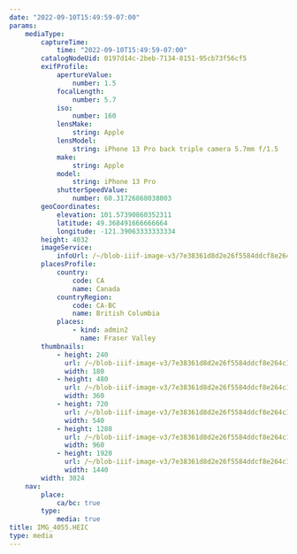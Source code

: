 ```yaml
---
date: "2022-09-10T15:49:59-07:00"
params:
    mediaType:
        captureTime:
            time: "2022-09-10T15:49:59-07:00"
        catalogNodeUid: 0197d14c-2beb-7134-8151-95cb73f56cf5
        exifProfile:
            apertureValue:
                number: 1.5
            focalLength:
                number: 5.7
            iso:
                number: 160
            lensMake:
                string: Apple
            lensModel:
                string: iPhone 13 Pro back triple camera 5.7mm f/1.5
            make:
                string: Apple
            model:
                string: iPhone 13 Pro
            shutterSpeedValue:
                number: 60.31726868038003
        geoCoordinates:
            elevation: 101.57390860352311
            latitude: 49.368491666666664
            longitude: -121.39063333333334
        height: 4032
        imageService:
            infoUrl: /~/blob-iiif-image-v3/7e38361d8d2e26f5584ddcf8e264c1014417554f28bf28dc3803a89c06159475/info.json
        placesProfile:
            country:
                code: CA
                name: Canada
            countryRegion:
                code: CA-BC
                name: British Columbia
            places:
                - kind: admin2
                  name: Fraser Valley
        thumbnails:
            - height: 240
              url: /~/blob-iiif-image-v3/7e38361d8d2e26f5584ddcf8e264c1014417554f28bf28dc3803a89c06159475/full/180%2C240/0/default.jpg
              width: 180
            - height: 480
              url: /~/blob-iiif-image-v3/7e38361d8d2e26f5584ddcf8e264c1014417554f28bf28dc3803a89c06159475/full/360%2C480/0/default.jpg
              width: 360
            - height: 720
              url: /~/blob-iiif-image-v3/7e38361d8d2e26f5584ddcf8e264c1014417554f28bf28dc3803a89c06159475/full/540%2C720/0/default.jpg
              width: 540
            - height: 1280
              url: /~/blob-iiif-image-v3/7e38361d8d2e26f5584ddcf8e264c1014417554f28bf28dc3803a89c06159475/full/960%2C1280/0/default.jpg
              width: 960
            - height: 1920
              url: /~/blob-iiif-image-v3/7e38361d8d2e26f5584ddcf8e264c1014417554f28bf28dc3803a89c06159475/full/1440%2C1920/0/default.jpg
              width: 1440
        width: 3024
    nav:
        place:
            ca/bc: true
        type:
            media: true
title: IMG_4055.HEIC
type: media
---
```


